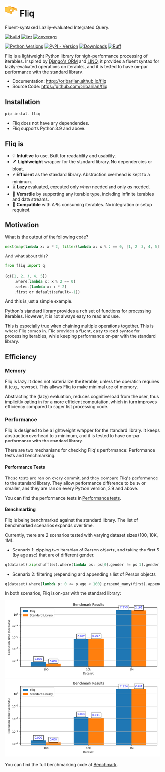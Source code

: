 #  <img src="assets/flick_emoji_2_small.png" alt="drawing" width="40" height="40"/> Fliq

Fluent-syntaxed Lazily-evaluated Integrated Query.

[//]: # (bages using https://shields.io/badges/)
[![build](https://img.shields.io/github/actions/workflow/status/oribarilan/fliq/package_build.yml)](https://github.com/oribarilan/fliq/actions/workflows/package_build.yml)
[![lint](https://img.shields.io/github/actions/workflow/status/oribarilan/fliq/lint.yml?label=lint)](https://github.com/oribarilan/fliq/actions/workflows/lint.yml)
[![coverage](https://img.shields.io/github/actions/workflow/status/oribarilan/fliq/coverage.yml?label=coverage%3E95%25)](https://github.com/oribarilan/fliq/actions/workflows/coverage.yml)

[![Python Versions](https://img.shields.io/badge/python-3.9%20|%203.10%20|%203.11-blue)](https://www.python.org/downloads/)
[![PyPI - Version](https://img.shields.io/pypi/v/fliq?color=1E7FBF)](https://pypi.org/project/fliq/)
[![Downloads](https://img.shields.io/pypi/dm/fliq?color=1E7FBF)](https://pypi.org/project/fliq/)
[![Ruff](https://img.shields.io/endpoint?url=https://raw.githubusercontent.com/astral-sh/ruff/main/assets/badge/v2.json)](https://github.com/astral-sh/ruff)

Fliq is a lightweight Python library for high-performance processing of iterables.
Inspired by [Django's ORM](https://docs.djangoproject.com/en/4.2/topics/db/queries/)
and [LINQ](https://learn.microsoft.com/en-us/dotnet/standard/linq/), it provides a fluent syntax for lazily-evaluated operations on iterables, 
and it is tested to have on-par performance with the standard library.

* Documentation: https://oribarilan.github.io/fliq
* Source Code: https://github.com/oribarilan/fliq

## Installation

```shell
pip install fliq
```
* Fliq does not have any dependencies.
* Fliq supports Python 3.9 and above.

## Fliq is

- 💡 **Intuitive** to use. Built for readability and usability.
- 🪶 **Lightweight** wrapper for the standard library. No dependencies or bloat.
- ⚡️ **Efficient** as the standard library. Abstraction overhead is kept to a minimum. 
- ⏳ **Lazy** evaluated, executed only _when_ needed and only _as_ needed.
- 🔗 **Versatile** by supporting any iterable type, including infinite iterables and data streams.
- 🧩 **Compatible** with APIs consuming iterables. No integration or setup required.

## Motivation

What is the output of the following code?
```python
next(map(lambda x: x * 2, filter(lambda x: x % 2 == 0, [1, 2, 3, 4, 5])), -1)
```

And what about this?
```python
from fliq import q

(q([1, 2, 3, 4, 5])
    .where(lambda x: x % 2 == 0)
    .select(lambda x: x * 2)
    .first_or_default(default=-1))
```

And this is just a simple example.

Python's standard library provides a rich set of functions for processing iterables.
However, it is not always easy to read and use. 

This is especially true when chaining multiple operations together.
This is where Fliq comes in.
Fliq provides a fluent, easy to read syntax for processing iterables, while keeping
performance on-par with the standard library.

## Efficiency

### Memory
Fliq is lazy. It does not materialize the iterable, unless the operation requires it (e.g., reverse).
This allows Fliq to make minimal use of memory.

Abstracting the (lazy) evaluation, reduces cognitive load from the user, 
thus implicitly opting in for a more efficient computation,
which in turn improves efficiency compared to eager list processing code.

### Performance
Fliq is designed to be a lightweight wrapper for the standard library.
It keeps abstraction overhead to a minimum, 
and it is tested to have on-par performance with the standard library.

There are two mechanisms for checking Fliq's performance: Performance tests and benchmarking.

#### Performance Tests
These tests are ran on every commit, and they compare Fliq's performance to the standard library.
They allow performance difference to be `1%` or smaller, and they are ran on every Python version, 3.9 and above.

You can find the performance tests in 
[Performance tests](https://github.com/oribarilan/fliq/blob/main/fliq/tests/system/test_performance.py).

#### Benchmarking
Fliq is being benchmarked against the standard library. The list of 
benchmarked scenarios expands over time. 

Currently, there are 2 scenarios tested with varying dataset sizes (100, 10K, 1M).

* Scenario 1: zipping two iterables of Person objects, 
and taking the first 5 (by age asc) that are of different gender.
```python
q(dataset).zip(shuffled).where(lambda ps: ps[0].gender != ps[1].gender).order(by=lambda ps: ps[0].age+ps[1].age).take(5).to_list()
```
* Scenario 2: filtering prepending and appending a list of Person objects 
```python
q(dataset).where(lambda p: 0 <= p.age < 100).prepend_many(first).append_many(last).select(lambda p: p.name).to_list()
```

In both scenarios, Fliq is on-par with the standard library:

![Benchmarking](assets/s1.png "Scenario 1")
![Benchmarking](assets/s2.png "Scenario 2")

You can find the full benchmarking code at [Benchmark](https://github.com/oribarilan/fliq/blob/main/benchmark/benchmark.py). 

